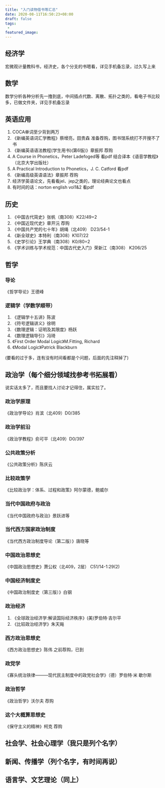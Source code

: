 ```yaml
---
title: "入门读物借书等汇总"
date: 2020-08-11T16:50:23+08:00
draft: false
tags:
 - 
featured_image:
---
```

## 经济学
宏微观计量教科书，经济史，各个分支的书嗯看，详见手机备忘录，过久写上来
## 数学
数学分析各种分析先一撸到底，中间插点代数、离散、拓扑之类的，看电子书比较多，已做文件夹，详见手机备忘录
## 英语应用
1. COCA单词至少背到两万
2. 《新编英语词汇学教程》蔡增亮，田贵森 准备荐购，图书馆系统打不开搜不了书
3. 《新编英语语法教程(学生用书)(第6版)》章振邦 荐购
4. A Course in Phonetics，Peter Ladefoged等 看pdf 结合译本《语音学教程》（北京大学出版社）
5. A Practical Introduction to Phonetics，J. C. Catford 看pdf
6. 《新编高级英语语法》章振邦 荐购
7. 经济学英语论文，先看看jel、jep之类的，理论经典论文也看点
8. 有时间的话：norton english vol1&2 看pdf
## 历史
1. 《中国古代简史》张帆（南308）K22/49=2
2. 《中国近现代史》章开沅 荐购
3. 《中国共产党的七十年》胡绳（北409） D23/54-1
4. 《新全球史》本特利（南308）K107/22
5. 《史学引论》王学典（南308）K0/80=2
6. 《学术训练与学术规范：中国古代史入门》荣新江（南308） K206/25
## 哲学
### 导论
《哲学导论》王德峰
### 逻辑学（学数学顺带）
1. 《逻辑学十五讲》陈波 
2. 《符号逻辑讲义》徐明
3. 《数理逻辑：证明及其限度》杨跃
4. 《数理逻辑导引》冯琦
5. 《First Order Modal Logic》M.Fitting, Richard
6. 《Modal Logic》Patrick Blackburn

(要看的过于多，连有没有时间看都是个问题，后面的先注释掉了)
<!--### 哲学史
1. 荐购中：《西方哲学史》邓晓芒/赵林
2. 《新编中国哲学史》冯达文/郭齐勇
3. 《现代西方哲学教程新编(上、下册)》夏基松
4. 《二十世纪英美哲学》张庆熊
5. 《中国现代哲学史》冯友兰
6. 《中国现代思想史》李泽厚
7. 选看《西方哲学史：学术版》叶秀山
### 文献及原著
1. 《形而上学的历史演变》张志伟
2. 《西方思想的起源：古希腊哲学史论》聂敏里
3. 《基督教哲学1500年》赵敦华
4. 《德国哲学十论》张汝伦
5. 《第一哲学的支点》赵汀阳
6. 《西方哲学原著选读（上下卷）》北大版
### 伦理学
1. 《伦理学关键词》程炼
2. 《伦理学导论》程炼
2. 《道德哲学》沃尔夫
3. 《自我、他人与道德》徐向东
4. 《应用伦理学概论》卢风
5. 《中国伦理思想史》马工程
### 宗教学

### 美学

### 科学哲学

### 马哲
《马克思主义哲学史教程》何萍
《简明马克思主义史》庄福龄
《德国古典哲学》俞吾金
《西方马克思主义概论》衣俊卿-->
## 政治学（每个细分领域找参考书拓展看）
说实话太多了，而且要找人讨论才记得住，属实拉了。
### 政治学原理
《政治学导论》肖滨（北409）D0/385
### 政治学前沿
《政治学教程》俞可平（北409）D0/397
### 公共政策分析
《公共政策分析》陈庆云
### 比较政策学
《比较政治学：体系、过程和政策》阿尔蒙德，鲍威尔
### 当代中国政府与政治
《当代中国政府与政治》景跃进等
### 当代西方国家政治制度
《当代西方政治制度导论（第二版）》唐晓等
### 中国政治思想史
《中国政治思想史》萧公权（北409，2层） C51/14-1:29(2)
### 中国经济制度史
《中国政治制度史（第三版）》白钢
### 政治经济
1. 《全球政治经济学:解读国际经济秩序》(美)罗伯特·吉尔平
2. 《比较政治经济学》朱天飚
### 西方政治思想史
《西方政治思想史》陈伟 之前荐购，已到
### 政党学
《寡头统治铁律———现代民主制度中的政党社会学》（德）罗伯特·米
歇尔斯
### 政治哲学
《政治哲学》沃尔夫 荐购
### 这个大概算思想史
《保守主义的精神》柯克 荐购
## 社会学、社会心理学（我只是列个名字）

## 新闻、传播学（列个名字，有时间再说）

## 语言学、文艺理论（同上）